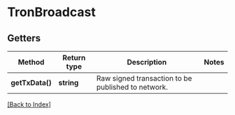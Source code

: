 # TronBroadcast

## Getters

Method | Return type | Description | Notes
------------ | ------------- | ------------- | -------------
**getTxData()** | **string** | Raw signed transaction to be published to network. |

[[Back to Index]](../index.md)
